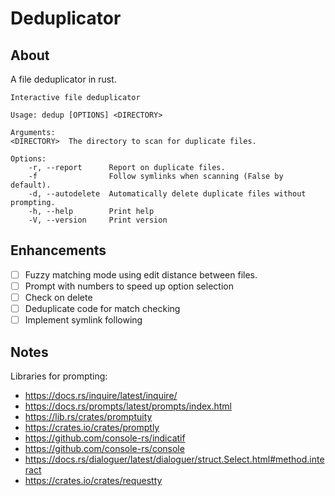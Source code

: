 # Deduplicator

## About

A file deduplicator in rust.

```
Interactive file deduplicator

Usage: dedup [OPTIONS] <DIRECTORY>

Arguments:                                                                                              <DIRECTORY>  The directory to scan for duplicate files.

Options:
    -r, --report      Report on duplicate files.
    -f                Follow symlinks when scanning (False by default).
    -d, --autodelete  Automatically delete duplicate files without prompting.
    -h, --help        Print help
    -V, --version     Print version
```

## Enhancements

- [ ] Fuzzy matching mode using edit distance between files.
- [ ] Prompt with numbers to speed up option selection
- [ ] Check on delete
- [ ] Deduplicate code for match checking
- [ ] Implement symlink following

## Notes

Libraries for prompting:
- https://docs.rs/inquire/latest/inquire/
- https://docs.rs/prompts/latest/prompts/index.html
- https://lib.rs/crates/promptuity
- https://crates.io/crates/promptly
- https://github.com/console-rs/indicatif
- https://github.com/console-rs/console
- https://docs.rs/dialoguer/latest/dialoguer/struct.Select.html#method.interact
- https://crates.io/crates/requestty
